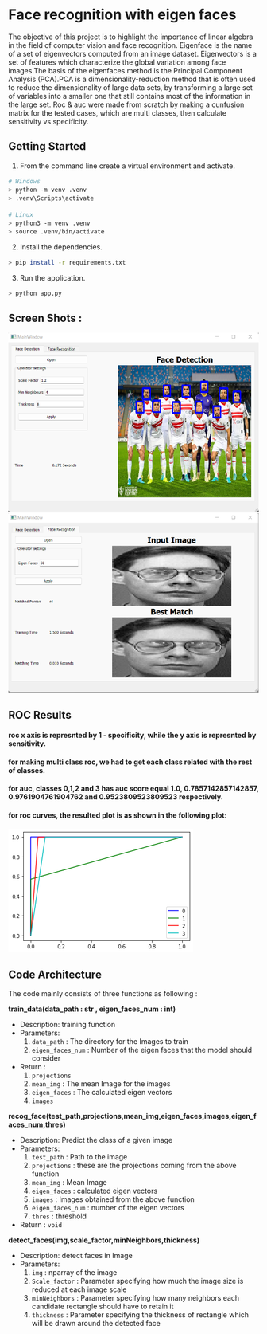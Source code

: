 # Face recognition with eigen faces
The objective of this project is to highlight the importance of linear algebra in the field of computer vision and face recognition. Eigenface is the name of a set of eigenvectors computed from an image dataset. Eigenvectors is a set of features which characterize the global variation among face images.The basis of the eigenfaces method is the Principal Component Analysis (PCA).PCA is a dimensionality-reduction method that is often used to reduce the dimensionality of large data sets, by transforming a large set of variables into a smaller one that still contains most of the information in the large set. Roc & auc were made from scratch by making a cunfusion matrix for the tested cases, which are multi classes, then calculate sensitivity vs specificity.

## Getting Started
1. From the command line create a virtual environment and activate.

```sh
# Windows
> python -m venv .venv
> .venv\Scripts\activate

# Linux
> python3 -m venv .venv
> source .venv/bin/activate
```

2. Install the dependencies.
```sh
> pip install -r requirements.txt
```

3. Run the application.
```sh
> python app.py
```

## Screen Shots :

![img](images/result1.png)
![img](images/result2.png)

## ROC Results
#### roc x axis is represnted by 1 - specificity, while the y axis is represnted by sensitivity.
#### for making multi class roc, we had to get each class related with the rest of classes.
#### for auc, classes 0,1,2 and 3 has auc score equal 1.0, 0.7857142857142857, 0.9761904761904762 and 0.9523809523809523 respectively.

#### for roc curves, the resulted plot is as shown in the following plot:
![img](roc/roc.png)

## Code Architecture
The code mainly consists of three functions as following :

**train_data(data_path : str , eigen_faces_num : int)**
- Description: training function
- Parameters:
    1. `data_path` : The directory for the Images to train
    2. `eigen_faces_num` : Number of the eigen faces that the model should consider
- Return : 
    1. `projections` 
    2. `mean_img` : The mean Image for the images
    3. `eigen_faces` : The calculated eigen vectors
    4. `images`

**recog_face(test_path,projections,mean_img,eigen_faces,images,eigen_faces_num,thres)**

- Description: Predict the class of a given image
- Parameters:
    1. `test_path` : Path to the image
    2. `projections` : these are the projections coming from the above function 
    3. `mean_img` : Mean Image
    4. `eigen_faces` : calculated eigen vectors
    5. `images` : Images obtained from the above function
    6. `eigen_faces_num` : number of the eigen vectors
    7.  `thres` : threshold
- Return : `void`

**detect_faces(img,scale_factor,minNeighbors,thickness)**
- Description: detect faces in Image
- Parameters: 
    1. `img` : nparray of the image
    2. `Scale_factor` : Parameter specifying how much the image size is reduced at each image scale
    3. `minNeighbors` : Parameter specifying how many neighbors each candidate rectangle should have to retain it
    4. `thickness` : Parameter specifying the thickness of rectangle which will be drawn around the detected face

